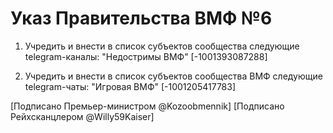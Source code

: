 # Указ Правительства ВМФ №6

1) Учредить и внести в список субъектов сообщества следующие telegram-каналы:
"Недостримы ВМФ" [-1001393087288]

2) Учредить и внести в список субъектов сообщества ВМФ следующие telegram-чаты:
"Игровая ВМФ" [-1001205417783]

[Подписано Премьер-министром @Kozoobmennik]
[Подписано Рейхсканцлером @Willy59Kaiser]

